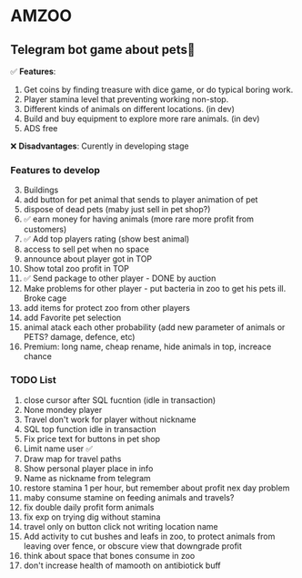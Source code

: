 # AMZOO

## Telegram bot game about pets🐇

:white_check_mark: **Features**: 
1. Get coins by finding treasure with dice game, or do typical boring work.
2. Player stamina level that preventing working non-stop.
3. Different kinds of animals on different locations. (in dev)
4. Build and buy equipment to explore more rare animals. (in dev)
5. ADS free

:x: **Disadvantages**: Curently in developing stage

### Features to develop
3. Buildings
6. add button for pet animal that sends to player animation of pet
7. dispose of dead pets (maby just sell in pet shop?)
8. :white_check_mark: earn money for having animals (more rare more profit from customers)
9. :white_check_mark: Add top players rating (show best animal) 
10. access to sell pet when no space
11. announce about player got in TOP
12. Show total zoo profit in TOP
13. :white_check_mark: Send package to other player - DONE by auction
14. Make problems for other player - put bacteria in zoo to get his pets ill. Broke cage
15. add items for protect zoo from other players
16. add Favorite pet selection
17. animal atack each other probability (add new parameter of animals or PETS? damage, defence, etc)
17. Premium: long name, cheap rename, hide animals in top, increace chance

### TODO List
1. close cursor after SQL fucntion (idle in transaction)
2. None mondey player
3. Travel don't work for player without nickname
4. SQL top function idle in transaction
5. Fix price text for buttons in pet shop
6. Limit name user :white_check_mark:
7. Draw map for travel paths
8. Show personal player place in info
9. Name as nickname from telegram
10. restore stamina 1 per hour, but remember about profit nex day problem
11. maby consume stamine on feeding animals and travels?
12. fix double daily profit form animals
13. fix exp on trying dig without stamina
14. travel only on button click not writing location name
15. Add activity to cut bushes and leafs in zoo, to protect animals from leaving over fence, or obscure view that downgrade profit
16. think about space that bones consume in zoo
17. don't increase health of mamooth on antibiotick buff
